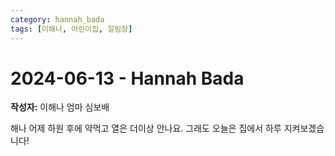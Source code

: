 ```yaml
---
category: hannah_bada
tags: [이해나, 어린이집, 알림장]
---
```


# 2024-06-13 - Hannah Bada

**작성자:** 이해나 엄마 심보배  

해나 어제 하원 후에 약먹고 열은 더이상 안나요. 그래도 오늘은 집에서 하루 지켜보겠습니다!

